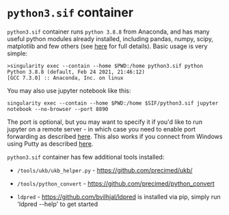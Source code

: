 # ``python3.sif`` container

``python3.sif`` container runs ``python 3.8.8`` from Anaconda, and has many useful python modules already installed, 
including pandas, numpy, scipy, matplotlib and few others (see [here](https://github.com/comorment/gwas/blob/main/containers/python3/Dockerfile) for full details).
Basic usage is very simple:

```
>singularity exec --contain --home $PWD:/home python3.sif python
Python 3.8.8 (default, Feb 24 2021, 21:46:12) 
[GCC 7.3.0] :: Anaconda, Inc. on linux
```

You may also use jupyter notebook like this:
```
singularity exec --contain --home $PWD:/home $SIF/python3.sif jupyter notebook --no-browser --port 8890
```
The port is optional, but you may want to specify it if you'd like to run jupyter on a remote server - in which case you need to enable port forwarding as described [here](https://docs.anaconda.com/anaconda/user-guide/tasks/remote-jupyter-notebook/). This also works if you connect from Windows using Putty as described [here](https://stackoverflow.com/questions/46276612/remote-access-jupyter-notebook-from-windows).

``python3.sif`` container has few additional tools installed:

* ``/tools/ukb/ukb_helper.py`` - https://github.com/precimed/ukb/
* ``/tools/python_convert`` - https://github.com/precimed/python_convert

* ``ldpred`` - https://github.com/bvilhjal/ldpred is installed via pip, simply run 'ldpred --help' to get started
